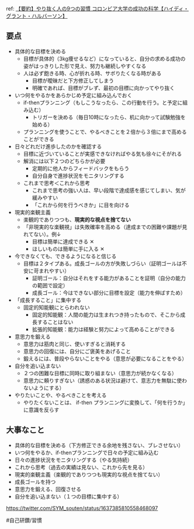 
ref: [【要約】やり抜く人の9つの習慣 コロンビア大学の成功の科学【ハイディ・グラント・ハルバーソン】](https://www.youtube.com/watch?v=rYOMCiFNjT8)

## 要点

- 具体的な目標を決める
	- 目標が具体的（3kg痩せるなど）になっていると、自分の求める成功の姿がはっきりした形で見え、努力も継続しやすくなる
	- 人は必ず飽きる時、心が折れる時、サボりたくなる時がある
		- 目標が曖昧だと下方修正してしまう
		- 明確であれば、目標がブレず、最初の目標に向かってやり抜く
- いつ何をやるかをあらかじめ予定に組み込んでおく
	- if-thenプランニング（もしこうなったら、この行動を行う。と予定に組み込む）
		- トリガーを決める（毎日10時になったら、机に向かって試験勉強を始める）
	- プランニングを使うことで、やるべきことを２倍から３倍にまで高めることができる
- 日々どれだけ進歩したのかを確認する
	- 目標に近づいていることが実感できなければやる気も徐々にそがれる
	- 解消には以下２つのどちらかが必要
		- 定期的に他人からフィードバックをもらう
		- 自分自身で進捗状況をモニタリングする
	- これまで思考＜これから思考
		- これまで思考の強い人は、早い段階で達成感を感じてしまい、気が緩みやすい
		- 「これから何を行うべきか」に目を向ける
- 現実的楽観主義
	- 楽観的でありつつも、**現実的な視点を捨てない**
	- 「非現実的な楽観視」は失敗確率を高める（達成までの困難や課題が見れてない）。例↓
		- 目標は簡単に達成できる ✕
		- ほしいものは簡単に手に入る ✕
- 今できなくても、できるようになると信じる
	- 目標は２タイプある。成長ゴールの方が失敗しづらい（証明ゴールは不安に苛まれやすい）
		- 証明ゴール：自分はそれをする能力があることを証明（自分の能力の範囲で設定）
		- 成長ゴール：今はできない部分に目標を設定（能力を伸ばすため）
- 「成長すること」に集中する
	- 固定的知能観にとらわれない
		- 固定的知能観：人間の能力は生まれつき持ったもので、そこから成長することはない
		- 拡張的知能観：能力は経験と努力によって高めることができる
- 意思力を鍛える
	- 意思力は筋肉と同じ、使いすぎると消耗する
	- 意思力の回復には、自分にご褒美をあげること
	- 鍛えるには、普段やらないことをやる（意思が必要になることをやる）
- 自分を追い込まない
	- ２つの困難な目標に同時に取り組まない（意思力が続かなくなる）
	- 意思力に頼りすぎない（誘惑のある状況は避けて、意志力を無駄に使わないようにする）
- やりたいことや、やるべきことを考える
	- やりたくないことは、 if-then プランニングに変換して、「何を行うか」に意識を反らす

## 大事なこと

- 具体的な目標を決める（下方修正できる余地を残さない、ブレさせない）
- いつ何をやるか、if-thenプランニングで日々の予定に組み込む
- 日々の進捗状況をモニタリングする（やる気持続）
- これから思考（過去の実績は見ない、これから先を見る）
- 現実的楽観主義（楽観的でありつつも現実的な視点を捨てない）
- 成長ゴールを持つ
- 意思力を鍛える、回復させる
- 自分を追い込まない（１つの目標に集中する）

https://twitter.com/SYM_souten/status/1637385810558468097



#自己研鑽/習慣
